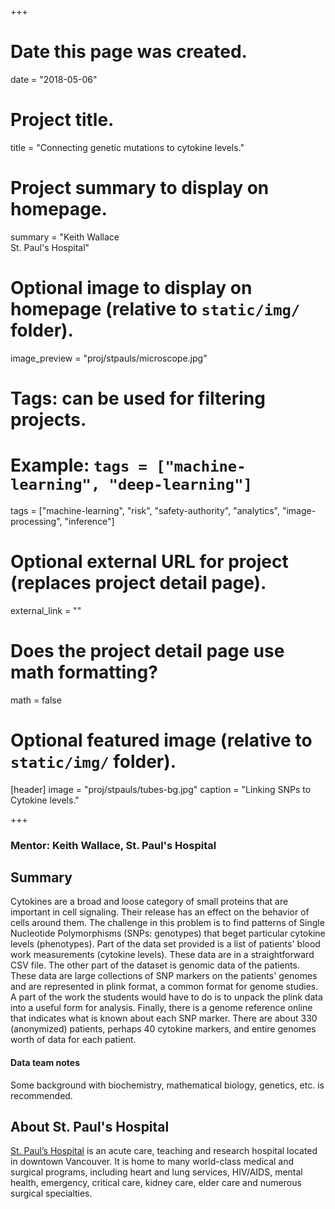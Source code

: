 +++
# Date this page was created.
date = "2018-05-06"

# Project title.
title = "Connecting genetic mutations to cytokine levels."

# Project summary to display on homepage.
summary = "Keith Wallace<br />St. Paul's Hospital"

# Optional image to display on homepage (relative to `static/img/` folder).
image_preview = "proj/stpauls/microscope.jpg"

# Tags: can be used for filtering projects.
# Example: `tags = ["machine-learning", "deep-learning"]`
tags = ["machine-learning", "risk", "safety-authority", "analytics", "image-processing", "inference"]

# Optional external URL for project (replaces project detail page).
external_link = ""

# Does the project detail page use math formatting?
math = false

# Optional featured image (relative to `static/img/` folder).
[header]
image = "proj/stpauls/tubes-bg.jpg"
caption = "Linking SNPs to Cytokine levels."

+++

### Mentor: Keith Wallace, St. Paul's Hospital

## Summary

Cytokines are a broad and loose category of small proteins that are important in
cell signaling. Their release has an effect on the behavior of cells around
them. The challenge in this problem is to find patterns of Single Nucleotide
Polymorphisms (SNPs: genotypes) that beget particular cytokine levels
(phenotypes).  Part of the data set provided is a list of patients' blood work
measurements (cytokine levels). These data are in a straightforward CSV
file. The other part of the dataset is genomic data of the patients.  These data
are large collections of SNP markers on the patients' genomes and are
represented in plink format, a common format for genome studies.  A part of the
work the students would have to do is to unpack the plink data into a useful
form for analysis. Finally, there is a genome reference online that indicates
what is known about each SNP marker. There are about 330 (anonymized) patients,
perhaps 40 cytokine markers, and entire genomes worth of data for each patient.

#### Data team notes

Some background with biochemistry, mathematical biology, genetics, etc. is
recommended.

## About St. Paul's Hospital

[St. Paul’s
Hospital](http://www.providencehealthcare.org/hospitals-residences/st-paul's-hospital)
is an acute care, teaching and research hospital located in downtown
Vancouver. It is home to many world-class medical and surgical programs,
including heart and lung services, HIV/AIDS, mental health, emergency, critical
care, kidney care, elder care and numerous surgical specialties.
